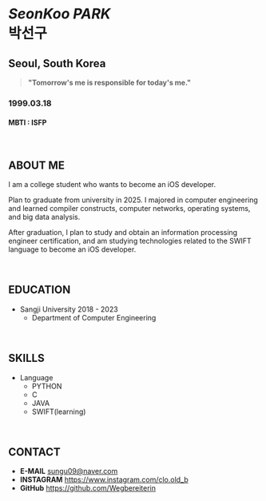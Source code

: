 
# *SeonKoo PARK* <br/>박선구


## Seoul, South Korea


> **"Tomorrow's me is responsible for today's me."**
### 1999.03.18
#### MBTI : ISFP

<br/>

## ABOUT ME
I am a college student who wants to become an iOS developer.

Plan to graduate from university in 2025. I majored in computer engineering and learned compiler constructs, computer networks, operating systems, and big data analysis.

After graduation, I plan to study and obtain an information processing engineer certification, and am studying technologies related to the SWIFT language to become an iOS developer.

<br/>

## EDUCATION
- Sangji University 2018 - 2023
	- Department of Computer Engineering

<br/>

## SKILLS
- Language
	- PYTHON
	- C
	- JAVA
	- SWIFT(learning)

<br/>

## CONTACT
- **E-MAIL** sungu09@naver.com 
- **INSTAGRAM** https://www.instagram.com/clo.old_b 
- **GitHub** https://github.com/Wegbereiterin

